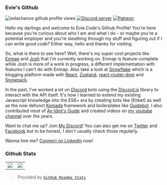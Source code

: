 ### Evie's Github

<div>
  <p>
    <img src="https://komarev.com/ghpvc/?username=eslachance" alt="eslachance github profile views" />
    <a href="https://discord.gg/N7ZKH3P"><img src="https://discordapp.com/api/guilds/298508738623438848/embed.png" alt="Discord server" /></a>
    <a href="https://www.patreon.com/eviecodes"><img src="https://img.shields.io/badge/donate-patreon-F96854.svg" alt="Patreon" /></a>
  </p>
</div>

Hello my darlings and *welcome* to Evie.Code's Github Profile! You're here because you're curious about who I am and what I do - or maybe you're a potential employer and you're sleuthing through my stuff and figuring out if I can write good code? Either way, hello and thanks for visiting.

So, what is there to see here? Well, there's my super cool projects like [Enmap] and [Josh] that I'm currently working on. Enmap is feature-complete while Josh is more of a work in progress, a different implementation with features I can't do with Enmap. Also take a look at [Snowflake] which is a blogging platform made with [React], [Zustand], [react-router-dom] and [Snowpack].

In the past, I've worked a lot on [Discord] bots using the [Discord.js] library to interact with the API itself. It's how I learned to extend my existing Javascript knowledge into the ES6+ era by creating bots like [Etiket] as well as the now defunct [Komada] framework and boilerplates like [Guidebot]. I also contributed most of [An Idiot's Guide] and created videos on [my youtube channel] over the years.

Want to chat me up? Join [My Discord]! You can also get me on [Twitter] and [Facebook] but to be honest, I don't usually check those regularly.

Wanna hire me? [Connect on LinkedIn] now!

### Github Stats
<table>
  <tr>
    <td align="center" style="padding=0;width=50%;">
      <img align="center" style="padding=0;" src="https://github-readme-stats.vercel.app/api/?username=eslachance&show_icons=true" />
    </td>
    <td align="center" style="padding=0;width=50%;">
      <img align="center" style="padding=0;" src="https://github-readme-stats.quantumlytangled.vercel.app/api/top-langs/?username=eslachance&layout=compact&show_icons=true" />
    </td>
  </tr>
</table>

> Provided by [`GitHub Readme Stats`]

[Enmap]: https://github.com/eslachance/enmap
[Josh]: https://github.com/eslachance/josh
[Snowflake]: https://github.com/eslachance/snowflake
[Komada]: https://github.com/UnseenFaith/komada
[Guidebot]: https://github.com/AnIdiotsGuide/guidebot
[An Idiot's Guide]: https://anidiots.guide/
[my youtube channel]: https://www.youtube.com/c/eviecodes
[My Discord]: https://discord.evie.dev/
[Twitter]: https://twitter.com/eslachance
[Facebook]: https://facebook.com/eslachance
[Connect on LinkedIn]: https://www.linkedin.com/in/eslachance/
[Discord]:               https://discord.com
[Discord.js]: https://github.com/discordjs/discord.js
[Snowpack]: https://www.snowpack.dev/
[React]: http://reactjs.org/
[Zustand]: https://github.com/pmndrs/zustand
[react-router-dom]: https://reactrouter.com/
[`GitHub Readme Stats`]: https://github.com/anuraghazra/github-readme-stats
